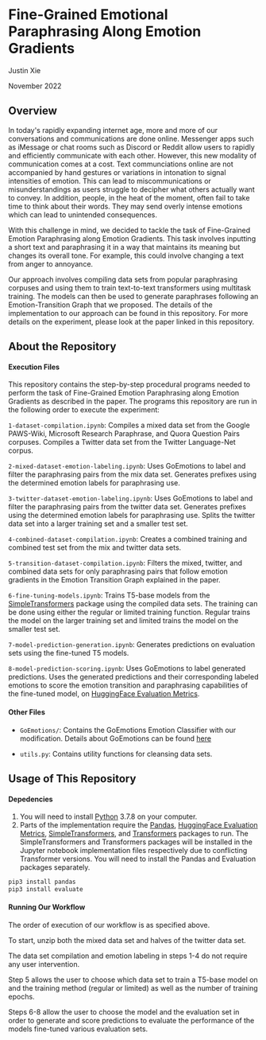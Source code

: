 # Fine-Grained Emotional Paraphrasing Along Emotion Gradients
Justin Xie 

November 2022

## Overview
In today's rapidly expanding internet age, more and more of our conversations and communications are done online. Messenger apps such as iMessage or chat rooms such as Discord or Reddit allow users to rapidly and efficiently communicate with each other. However, this new modality of communication comes at a cost. Text communciations online are not accompanied by hand gestures or variations in intonation to signal intensities of emotion. This can lead to miscommunications or misunderstandings as users struggle to decipher what others actually want to convey. In addition, people, in the heat of the moment, often fail to take time to think about their words. They may send overly intense emotions which can lead to unintended consequences.

With this challenge in mind, we decided to tackle the task of Fine-Grained Emotion Paraphrasing along Emotion Gradients. This task involves inputting a short text and paraphrasing it in a way that maintains its meaning but changes its overall tone. For example, this could involve changing a text from anger to annoyance. 

Our approach involves compiling data sets from popular paraphrasing corpuses and using them to train text-to-text transformers using multitask training. The models can then be used to generate paraphrases following an Emotion-Transition Graph that we proposed. The details of the implementation to our approach can be found in this repository. For more details on the experiment, please look at the paper linked in this repository.

## About the Repository 

#### Execution Files
This repository contains the step-by-step procedural programs needed to perform the task of Fine-Grained Emotion Paraphrasing along Emotion Gradients as described in the paper. The programs this repository are run in the following order to execute the experiment:

`1-dataset-compilation.ipynb`: Compiles a mixed data set from the Google PAWS-Wiki, Microsoft Research Paraphrase, and Quora Question Pairs corpuses. Compiles a Twitter data set from the Twitter Language-Net corpus.

`2-mixed-dataset-emotion-labeling.ipynb`: Uses GoEmotions to label and filter the paraphrasing pairs from the mix data set. Generates prefixes using the determined emotion labels for paraphrasing use.

`3-twitter-dataset-emotion-labeling.ipynb`: Uses GoEmotions to label and filter the paraphrasing pairs from the twitter data set. Generates prefixes using the determined emotion labels for paraphrasing use. Splits the twitter data set into a larger training set and a smaller test set.

`4-combined-dataset-compilation.ipynb`: Creates a combined training and combined test set from the mix and twitter data sets.

`5-transition-dataset-compilation.ipynb`: Filters the mixed, twitter, and combined data sets for only paraphrasing pairs that follow emotion gradients in the Emotion Transition Graph explained in the paper.

`6-fine-tuning-models.ipynb`: Trains T5-base models from the [SimpleTransformers](https://simpletransformers.ai/) package using the compiled data sets. The training can be done using either the regular or limited training function. Regular trains the model on the larger training set and limited trains the model on the smaller test set.

`7-model-prediction-generation.ipynb`: Generates predictions on evaluation sets using the fine-tuned T5 models.

`8-model-prediction-scoring.ipynb`: Uses GoEmotions to label generated predictions. Uses the generated predictions and their corresponding labeled emotions to score the emotion transition and paraphrasing capabilities of the fine-tuned model, on [HuggingFace Evaluation Metrics](https://huggingface.co/evaluate-metric).

#### Other Files
- `GoEmotions/`: Contains the GoEmotions Emotion Classifier with our modification. Details about GoEmotions can be found [here](https://arxiv.org/pdf/2005.00547.pdf)

- `utils.py`: Contains utility functions for cleansing data sets. 

## Usage of This Repository

#### Depedencies
1. You will need to install [Python](https://www.python.org/) 3.7.8 on your computer. 
2. Parts of the implementation require the [Pandas](https://pandas.pydata.org/), [HuggingFace Evaluation Metrics](https://huggingface.co/evaluate-metric), [SimpleTransformers](https://simpletransformers.ai/), and [Transformers](https://huggingface.co/docs/transformers/main/en/index) packages to run. The SimpleTransformers and Transformers packages will be installed in the Jupyter notebook implementation files respectively due to conflicting Transformer versions. You will need to install the Pandas and Evaluation packages separately. 

```bash
pip3 install pandas
pip3 install evaluate
```

#### Running Our Workflow 
The order of execution of our workflow is as specified above. 

To start, unzip both the mixed data set and halves of the twitter data set.

The data set compilation and emotion labeling in steps 1-4 do not require any user intervention.

Step 5 allows the user to choose which data set to train a T5-base model on and the training method (regular or limited) as well as the number of training epochs.

Steps 6-8 allow the user to choose the model and the evaluation set in order to generate and score predictions to evaluate the performance of the models fine-tuned various evaluation sets.
